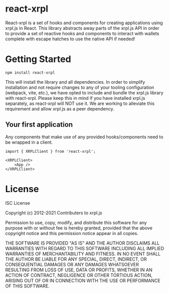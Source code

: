 # react-xrpl
React-xrpl is a set of hooks and components for creating applications using xrpl.js in React.  This library abstracts away parts of the xrpl.js API in order to provide a set of reactive hooks and components to interact with wallets complete with escape hatches to use the native API if needed!

# Getting Started

	npm install react-xrpl

This will install the library and all dependencies.  In order to simplify installation and not require changes to any of your tooling configuration (webpack, vite, etc.), we have opted to include and bundle the xrpl.js library with react-xrpl.  Please keep this in mind if you have installed xrpl.js separately, as react-xrpl will NOT use it.  We are working to alleviate this requirement and allow xrpl.js as a peer dependency.

## Your first application

Any components that make use of any provided hooks/components need to be wrapped in a client.

	import { XRPLClient } from 'react-xrpl';

	<XRPLClient>
		<App />
	</XRPLClient>




# License
ISC License

Copyright (c) 2012-2021 Contributers to xrpl.js

Permission to use, copy, modify, and distribute this software for any
purpose with or without fee is hereby granted, provided that the above
copyright notice and this permission notice appear in all copies.

THE SOFTWARE IS PROVIDED "AS IS" AND THE AUTHOR DISCLAIMS ALL WARRANTIES
WITH REGARD TO THIS SOFTWARE INCLUDING ALL IMPLIED WARRANTIES OF
MERCHANTABILITY AND FITNESS. IN NO EVENT SHALL THE AUTHOR BE LIABLE FOR
ANY SPECIAL, DIRECT, INDIRECT, OR CONSEQUENTIAL DAMAGES OR ANY DAMAGES
WHATSOEVER RESULTING FROM LOSS OF USE, DATA OR PROFITS, WHETHER IN AN
ACTION OF CONTRACT, NEGLIGENCE OR OTHER TORTIOUS ACTION, ARISING OUT OF
OR IN CONNECTION WITH THE USE OR PERFORMANCE OF THIS SOFTWARE.